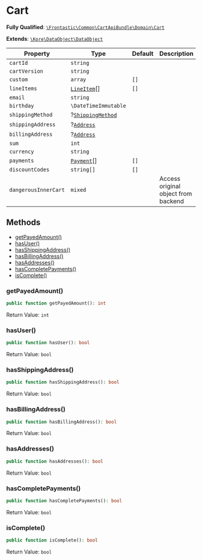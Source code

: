 #  Cart

**Fully Qualified**: [`\Frontastic\Common\CartApiBundle\Domain\Cart`](../../../../src/php/CartApiBundle/Domain/Cart.php)

**Extends**: [`\Kore\DataObject\DataObject`](https://github.com/kore/DataObject)

Property|Type|Default|Description
--------|----|-------|-----------
`cartId`|`string`||
`cartVersion`|`string`||
`custom`|`array`|`[]`|
`lineItems`|[`LineItem`](LineItem.md)[]|`[]`|
`email`|`string`||
`birthday`|`\DateTimeImmutable`||
`shippingMethod`|?[`ShippingMethod`](ShippingMethod.md)||
`shippingAddress`|?[`Address`](../../AccountApiBundle/Domain/Address.md)||
`billingAddress`|?[`Address`](../../AccountApiBundle/Domain/Address.md)||
`sum`|`int`||
`currency`|`string`||
`payments`|[`Payment`](Payment.md)[]|`[]`|
`discountCodes`|`string[]`|`[]`|
`dangerousInnerCart`|`mixed`||Access original object from backend

## Methods

* [getPayedAmount()](#getpayedamount)
* [hasUser()](#hasuser)
* [hasShippingAddress()](#hasshippingaddress)
* [hasBillingAddress()](#hasbillingaddress)
* [hasAddresses()](#hasaddresses)
* [hasCompletePayments()](#hascompletepayments)
* [isComplete()](#iscomplete)

### getPayedAmount()

```php
public function getPayedAmount(): int
```

Return Value: `int`

### hasUser()

```php
public function hasUser(): bool
```

Return Value: `bool`

### hasShippingAddress()

```php
public function hasShippingAddress(): bool
```

Return Value: `bool`

### hasBillingAddress()

```php
public function hasBillingAddress(): bool
```

Return Value: `bool`

### hasAddresses()

```php
public function hasAddresses(): bool
```

Return Value: `bool`

### hasCompletePayments()

```php
public function hasCompletePayments(): bool
```

Return Value: `bool`

### isComplete()

```php
public function isComplete(): bool
```

Return Value: `bool`

